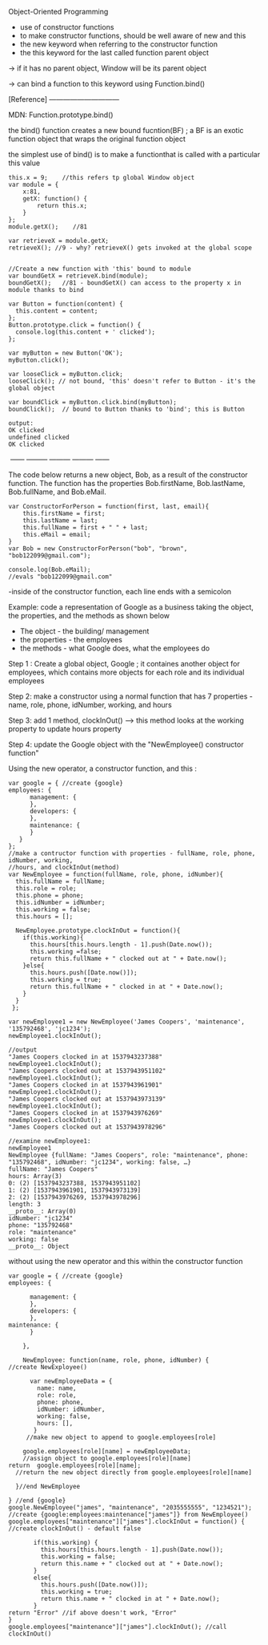 Object-Oriented Programming

- use of constructor functions
- to make constructor functions, should be well aware of new and this
- the new keyword when referring to the constructor function
- the this keyword for the last called function parent object

 -> if it has no parent object, Window will be its parent object

-> can bind a function to this keyword using Function.bind()

[Reference]   ——————————  

MDN: Function.prototype.bind()

the bind() function creates a new bound fucntion(BF) ; a BF is an exotic function object that wraps the original function object 

the simplest use of bind() is to make a functionthat is called with a particular this value

```
this.x = 9;    //this refers tp global Window object
var module = {
    x:81,
    getX: function() {
        return this.x;
    }
};
module.getX();    //81

var retrieveX = module.getX; 
retrieveX(); //9 - why? retrieveX() gets invoked at the global scope


//Create a new function with 'this' bound to module
var boundGetX = retrieveX.bind(module);
boundGetX();   //81 - boundGetX() can access to the property x in module thanks to bind
```

```
var Button = function(content) { 
  this.content = content;
};
Button.prototype.click = function() {
  console.log(this.content + ' clicked');
};

var myButton = new Button('OK');
myButton.click();

var looseClick = myButton.click;
looseClick(); // not bound, 'this' doesn't refer to Button - it's the global object

var boundClick = myButton.click.bind(myButton);
boundClick();  // bound to Button thanks to 'bind'; this is Button

output:
OK clicked
undefined clicked
OK clicked
```

​                                                            —— ——— ——— ——— ——  

The code below returns a new object, Bob, as a result of the constructor function. The function has the properties Bob.firstName, Bob.lastName, Bob.fullName, and Bob.eMail.

```
var ConstructorForPerson = function(first, last, email){
    this.firstName = first;
    this.lastName = last;
    this.fullName = first + " " + last;
    this.eMail = email;
}
var Bob = new ConstructorForPerson("bob", "brown", 
"bob122099@gmail.com");

console.log(Bob.eMail);
//evals "bob122099@gmail.com"
```

-inside of the constructor function, each line ends with a semicolon



Example: code a representation of Google as a business taking the object, the properties, and the methods as shown below

- The object  - the building/ management
- the properties - the employees 
- the methods - what Google does, what the employees do 

Step 1 : Create a global object, Google ;  it containes another object for employees, which contains more objects for each role and its individual employees 

Step 2: make a constructor using a normal function that has 7 properties - name, role, phone, idNumber, working, and hours

Step 3: add 1 method, clockInOut() --> this method looks at the working property to update hours property

Step 4: update the Google object with the "NewEmployee() constructor function"

Using the new operator, a constructor function, and this : 

```
var google = { //create {google}
employees: {   
      management: {
      },
      developers: {
      },
      maintenance: {
      }  
   }
};
//make a contructor function with properties - fullName, role, phone, idNumber, working,
//hours, and clockInOut(method)
var NewEmployee = function(fullName, role, phone, idNumber){
  this.fullName = fullName;
  this.role = role;
  this.phone = phone;
  this.idNumber = idNumber; 
  this.working = false;
  this.hours = [];
  
  NewEmployee.prototype.clockInOut = function(){
    if(this.working){
      this.hours[this.hours.length - 1].push(Date.now());
      this.working =false;
      return this.fullName + " clocked out at " + Date.now();
    }else{
      this.hours.push([Date.now()]);
      this.working = true;
      return this.fullName + " clocked in at " + Date.now();
    }
  }
 };

var newEmployee1 = new NewEmployee('James Coopers', 'maintenance', '135792468', 'jc1234');
newEmployee1.clockInOut();

//output
"James Coopers clocked in at 1537943237388"
newEmployee1.clockInOut();
"James Coopers clocked out at 1537943951102"
newEmployee1.clockInOut();
"James Coopers clocked in at 1537943961901"
newEmployee1.clockInOut();
"James Coopers clocked out at 1537943973139"
newEmployee1.clockInOut();
"James Coopers clocked in at 1537943976269"
newEmployee1.clockInOut();
"James Coopers clocked out at 1537943978296"

//examine newEmployee1:
newEmployee1
NewEmployee {fullName: "James Coopers", role: "maintenance", phone: "135792468", idNumber: "jc1234", working: false, …}
fullName: "James Coopers"
hours: Array(3)
0: (2) [1537943237388, 1537943951102]
1: (2) [1537943961901, 1537943973139]
2: (2) [1537943976269, 1537943978296]
length: 3
__proto__: Array(0)
idNumber: "jc1234"
phone: "135792468"
role: "maintenance"
working: false
__proto__: Object
```

without using the new operator and this within the constructor function

```
var google = { //create {google}
employees: {
     
      management: {
      },
      developers: {
      },
maintenance: {
      }
     
    },
  
    NewEmployee: function(name, role, phone, idNumber) { 
//create NewExployee()
      
      var newEmployeeData = {
        name: name,
        role: role,
        phone: phone,
        idNumber: idNumber,
        working: false,
        hours: [],
       }
     //make new object to append to google.employees[role]
    
    google.employees[role][name] = newEmployeeData;
    //assign object to google.employees[role][name]
return  google.employees[role][name];
  //return the new object directly from google.employees[role][name]
      
  }//end NewEmployee
  
} //end {google}
google.NewEmployee("james", "maintenance", "2035555555", "1234521"); 
//create {google:employees:maintenance["james"]} from NewEmployee()
google.employees["maintenance"]["james"].clockInOut = function() { //create clockInOut() - default false
  
       if(this.working) {
         this.hours[this.hours.length - 1].push(Date.now());
         this.working = false;
         return this.name + " clocked out at " + Date.now(); 
       }
       else{
         this.hours.push([Date.now()]);
         this.working = true;
         return this.name + " clocked in at " + Date.now(); 
       }
return "Error" //if above doesn't work, "Error" 
}
google.employees["maintenance"]["james"].clockInOut(); //call clockInOut()
```















